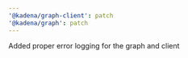 ```yaml
---
'@kadena/graph-client': patch
'@kadena/graph': patch
---
```


Added proper error logging for the graph and client
